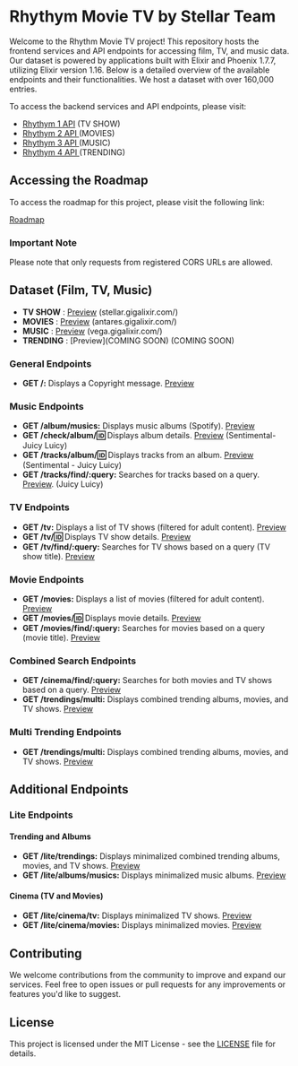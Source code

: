 # Rhythym Movie TV by Stellar Team

Welcome to the Rhythm Movie TV project! This repository hosts the frontend services and API endpoints for accessing film, TV, and music data.
Our dataset is powered by applications built with Elixir and Phoenix 1.7.7, utilizing Elixir version 1.16.
Below is a detailed overview of the available endpoints and their functionalities. We host a dataset with over 160,000 entries.

To access the backend services and API endpoints, 
please visit: 
- [Rhythym 1 API](https://stellar.gigalixirapp.com/) (TV SHOW)
- [Rhythym 2 API ](https://antares.gigalixirapp.com/) (MOVIES)
- [Rhythym 3 API ](https://vega.gigalixirapp.com/) (MUSIC)
- [Rhythym 4 API ](COMING-SOON) (TRENDING)

## Accessing the Roadmap

To access the roadmap for this project, please visit the following link:

[Roadmap](https://collegeid.github.io/rythym_markmap/)

### Important Note

Please note that only requests from registered CORS URLs are allowed.

## Dataset (Film, TV, Music)
- **TV SHOW** : [Preview](https://stellar.gigalixirapp.com/) (stellar.gigalixir.com/)
- **MOVIES** : [Preview](https://antares.gigalixirapp.com/) (antares.gigalixir.com/)
- **MUSIC** : [Preview](https://vega.gigalixirapp.com/) (vega.gigalixir.com/)
- **TRENDING** : [Preview](COMING SOON) (COMING SOON)

### General Endpoints

- **GET /:** Displays a Copyright message. [Preview](https://rhytym.gigalixirapp.com/)
  
### Music Endpoints

- **GET /album/musics:** Displays music albums (Spotify). [Preview](https://rhytym.gigalixirapp.com/album/musics)
- **GET /check/album/:id:** Displays album details. [Preview](https://rhytym.gigalixirapp.com/check/album/2lZzryqflrZLO9YDjnlkMz) (Sentimental- Juicy Luicy)
- **GET /tracks/album/:id:** Displays tracks from an album. [Preview](https://rhytym.gigalixirapp.com/tracks/album/2lZzryqflrZLO9YDjnlkMz) (Sentimental - Juicy Luicy)
- **GET /tracks/find/:query:** Searches for tracks based on a query. [Preview](https://rhytym.gigalixirapp.com/tracks/find/juicy%20luicy). (Juicy Luicy)

### TV Endpoints

- **GET /tv:** Displays a list of TV shows (filtered for adult content). [Preview](https://rhytym.gigalixirapp.com/tv)
- **GET /tv/:id:** Displays TV show details. [Preview](https://rhytym.gigalixirapp.com/tv/1)
- **GET /tv/find/:query:** Searches for TV shows based on a query (TV show title). [Preview](https://rhytym.gigalixirapp.com/tv/find/breaking)

### Movie Endpoints

- **GET /movies:** Displays a list of movies (filtered for adult content). [Preview](https://rhytym.gigalixirapp.com/movies)
- **GET /movies/:id:** Displays movie details. [Preview](https://rhytym.gigalixirapp.com/movies/823464)
- **GET /movies/find/:query:** Searches for movies based on a query (movie title). [Preview](https://rhytym.gigalixirapp.com/movies/find/inception)

### Combined Search Endpoints

- **GET /cinema/find/:query:** Searches for both movies and TV shows based on a query. [Preview](https://rhytym.gigalixirapp.com/cinema/find/spiderman%202)
- **GET /trendings/multi:** Displays combined trending albums, movies, and TV shows. [Preview](https://rhytym.gigalixirapp.com/trendings/multi)

### Multi Trending Endpoints

- **GET /trendings/multi:** Displays combined trending albums, movies, and TV shows. [Preview](https://rhytym.gigalixirapp.com/trendings/multi)

## Additional Endpoints

### Lite Endpoints

#### Trending and Albums

- **GET /lite/trendings:** Displays minimalized combined trending albums, movies, and TV shows. [Preview](https://rhytym.gigalixirapp.com/lite/trendings)
- **GET /lite/albums/musics:** Displays minimalized music albums. [Preview](https://rhytym.gigalixirapp.com/lite/albums/musics)

#### Cinema (TV and Movies)

- **GET /lite/cinema/tv:** Displays minimalized TV shows. [Preview](https://rhytym.gigalixirapp.com/lite/cinema/tv)
- **GET /lite/cinema/movies:** Displays minimalized movies. [Preview](https://rhytym.gigalixirapp.com/lite/cinema/movies)

## Contributing

We welcome contributions from the community to improve and expand our services. Feel free to open issues or pull requests for any improvements or features you'd like to suggest.

## License

This project is licensed under the MIT License - see the [LICENSE](LICENSE) file for details.
